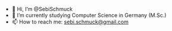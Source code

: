- 👋 Hi, I’m @SebiSchmuck
- 👀 I’m currently studying Computer Science in Germany (M.Sc.)
- 📫 How to reach me: sebi.schmuck@gmail.com

<!---
SebiSchmuck/SebiSchmuck is a ✨ special ✨ repository because its `README.md` (this file) appears on your GitHub profile.
You can click the Preview link to take a look at your changes.
--->
